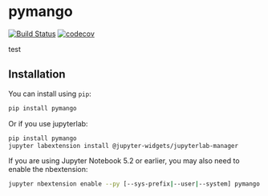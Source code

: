
# pymango

[![Build Status](https://travis-ci.org/cccs/pymango.svg?branch=master)](https://travis-ci.org/cccs/pymango)
[![codecov](https://codecov.io/gh/cccs/pymango/branch/master/graph/badge.svg)](https://codecov.io/gh/cccs/pymango)


test

## Installation

You can install using `pip`:

```bash
pip install pymango
```

Or if you use jupyterlab:

```bash
pip install pymango
jupyter labextension install @jupyter-widgets/jupyterlab-manager
```

If you are using Jupyter Notebook 5.2 or earlier, you may also need to enable
the nbextension:
```bash
jupyter nbextension enable --py [--sys-prefix|--user|--system] pymango
```
